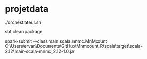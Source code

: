 # projetdata

./orchestrateur.sh

sbt clean package

spark-submit --class  main.scala.mnmc.MnMcount C:\Users\ervan\Documents\GitHub\Mnmcount_R\scala\target\scala-2.12\main-scala-mnmc_2.12-1.0.jar
